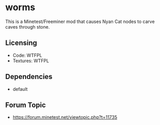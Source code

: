 # worms
This is a Minetest/Freeminer mod that causes Nyan Cat nodes to carve caves through stone.

## Licensing
- Code: WTFPL
- Textures: WTFPL

## Dependencies
- default

## Forum Topic
- https://forum.minetest.net/viewtopic.php?t=11735
